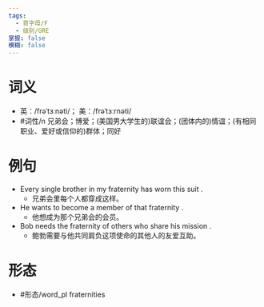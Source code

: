 ```yaml
---
tags:
  - 首字母/F
  - 级别/GRE
掌握: false
模糊: false
---
```

# 词义
- 英：/frəˈtɜːnəti/； 美：/frəˈtɜːrnəti/
- #词性/n  兄弟会；博爱；(美国男大学生的)联谊会；(团体内的)情谊；(有相同职业、爱好或信仰的)群体；同好
# 例句
- Every single brother in my fraternity has worn this suit .
	- 兄弟会里每个人都穿成这样。
- He wants to become a member of that fraternity .
	- 他想成为那个兄弟会的会员。
- Bob needs the fraternity of others who share his mission .
	- 鲍勃需要与他共同肩负这项使命的其他人的友爱互助。
# 形态
- #形态/word_pl fraternities
